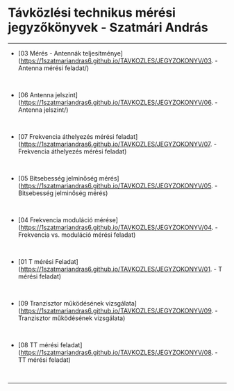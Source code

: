 # Távközlési technikus mérési jegyzőkönyvek - Szatmári András

---

      

- [03 Mérés - Antennák teljesítménye](https://1szatmariandras6.github.io/TAVKOZLES/JEGYZOKONYV/03. - Antenna mérési feladat/)
  
  <br>
  
- [06 Antenna jelszint](https://1szatmariandras6.github.io/TAVKOZLES/JEGYZOKONYV/06. - Antenna jelszint/)
  
  <br>
  
- [07 Frekvencia áthelyezés mérési feladat](https://1szatmariandras6.github.io/TAVKOZLES/JEGYZOKONYV/07. - Frekvencia áthelyezés mérési feladat)
  
  <br>
  
- [05 Bitsebesség jelminőség mérés](https://1szatmariandras6.github.io/TAVKOZLES/JEGYZOKONYV/05. - Bitsebesség jelminőség mérés)
  
  <br>
  
- [04 Frekvencia moduláció mérése](https://1szatmariandras6.github.io/TAVKOZLES/JEGYZOKONYV/04. - Frekvencia vs. moduláció mérési feladat)
  
  <br>
  
- [01 T mérési Feladat](https://1szatmariandras6.github.io/TAVKOZLES/JEGYZOKONYV/01. - T mérési feladat)

    <br>
  
- [09 Tranzisztor működésének vizsgálata](https://1szatmariandras6.github.io/TAVKOZLES/JEGYZOKONYV/09. - Tranzisztor működésének vizsgálata)

    <br>

- [08 TT mérési feladat](https://1szatmariandras6.github.io/TAVKOZLES/JEGYZOKONYV/08. - TT mérési feladat)

  <br>
  
---

